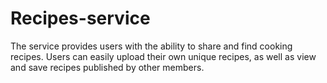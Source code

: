 # Recipes-service
 The service provides users with the ability to share and find cooking recipes. Users can easily upload their own unique recipes, as well as view and save recipes published by other members.
